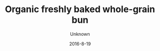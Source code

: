 ---
title: 'Organic freshly baked whole-grain bun'
color: '#ffffff'
price: '15'
size: '1'
description: 'Add butter (DKK 4) and items for bread (DKK 5). Choose between organic cheese, salami, jam, organic peanut butter.'
image: 1ed582b6d5cf21d538a173c393ac924eea86e770
category: breakfast
tags: Breakfast
meta:
    id: b875df6b648bd7ca2592cda333d8edb71c830dac
    parentId: f20f57fa9c3d8bff0902cfb33f350091a3a48d51
    language: en
date: '2016-8-19'
author: Unknown
---